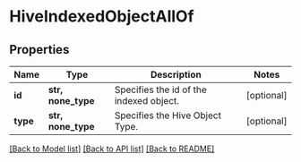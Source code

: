 # HiveIndexedObjectAllOf


## Properties
Name | Type | Description | Notes
------------ | ------------- | ------------- | -------------
**id** | **str, none_type** | Specifies the id of the indexed object. | [optional] 
**type** | **str, none_type** | Specifies the Hive Object Type. | [optional] 

[[Back to Model list]](../README.md#documentation-for-models) [[Back to API list]](../README.md#documentation-for-api-endpoints) [[Back to README]](../README.md)


